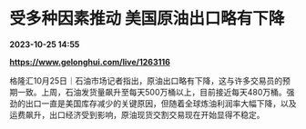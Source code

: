 # 受多种因素推动 美国原油出口略有下降

**2023-10-25 14:55**

**https://www.gelonghui.com/live/1263116**

格隆汇10月25日｜石油市场记者指出，原油出口略有下降，这与许多交易员的预期一致。上周，石油发货量飙升至每天500万桶以上，目前接近每天480万桶。强劲的出口一直是美国库存减少的关键原因，但随着全球炼油利润率大幅下降，以及运费飙升，出口经济受到影响，原油现货交割交易现在开始显得不稳定。